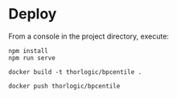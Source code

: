 # Deploy #

From a console in the project directory, execute:

```
npm install
npm run serve
```

```
docker build -t thorlogic/bpcentile .

docker push thorlogic/bpcentile
```
